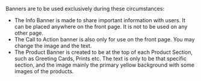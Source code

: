 Banners are to be used exclusively during these circumstances:
- The Info Banner is made to share important information with users. It can be placed anywhere on the front page. It is not to be used on any other page.
- The Call to Action banner is also only for use on the front page. You may change the image and the text.
- The Product Banner is created to be at the top of each Product Section, such as Greeting Cards, Prints etc. The text is only to be that specific section, and the image mainly the primary yellow background with some images of the products.
